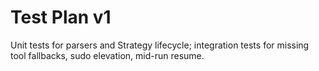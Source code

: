 # Test Plan v1
Unit tests for parsers and Strategy lifecycle; integration tests for missing tool fallbacks, sudo elevation, mid-run resume.
